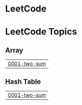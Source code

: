 # LeetCode
<!---LeetCode Topics Start-->
# LeetCode Topics
## Array
|  |
| ------- |
| [0001-two-sum](https://github.com/nisanurkrmzsln/LeetCode/tree/master/0001-two-sum) |
## Hash Table
|  |
| ------- |
| [0001-two-sum](https://github.com/nisanurkrmzsln/LeetCode/tree/master/0001-two-sum) |
<!---LeetCode Topics End-->